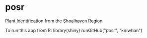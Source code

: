 # posr
Plant Identification from the Shoalhaven Region

To run this app from R:
library(shiny)
runGitHub("posr", "kiriwhan")
